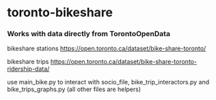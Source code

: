 # toronto-bikeshare
### Works with data directly from TorontoOpenData

bikeshare stations https://open.toronto.ca/dataset/bike-share-toronto/

bikeshare trips https://open.toronto.ca/dataset/bike-share-toronto-ridership-data/

use main_bike.py to interact with socio_file, bike_trip_interactors.py and bike_trips_graphs.py (all other files are helpers)
